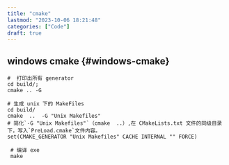 ```yaml
---
title: "cmake"
lastmod: "2023-10-06 18:21:48"
categories: ["Code"]
draft: true
---
```


## windows cmake {#windows-cmake}

```shell
#  打印出所有 generator
cd build/;
cmake .. -G

# 生成 unix 下的 MakeFiles
cd build/
cmake  ..  -G "Unix Makefiles"
# 简化`-G "Unix Makefiles"`（cmake  ..）,在 CMakeLists.txt 文件的同级目录下，写入`PreLoad.cmake`文件内容。
set(CMAKE_GENERATOR "Unix Makefiles" CACHE INTERNAL "" FORCE)

 # 编译 exe
 make
```